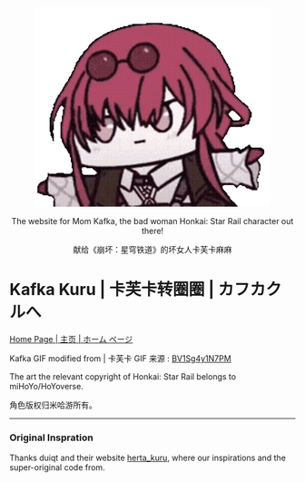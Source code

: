 ﻿<div align="center"><img src="static/img/kafkaa_github.gif" style="width:82%;"></div>

<div align="center"><p>The website for Mom Kafka, the bad woman Honkai: Star Rail character out there!</p>
<p>献给《崩坏：星穹铁道》的坏女人卡芙卡麻麻</p></div>

# Kafka Kuru | 卡芙卡转圈圈 | カフカクルへ
[Home Page | 主页 | ホーム ページ](https://george-chou.github.io/kafka_kuru)

Kafka GIF modified from | 卡芙卡 GIF 来源 : [BV1Sg4y1N7PM](https://www.bilibili.com/video/BV1Sg4y1N7PM) 

The art the relevant copyright of Honkai: Star Rail belongs to miHoYo/HoYoverse.

角色版权归米哈游所有。
***

### Original Inspration

Thanks duiqt and their website [herta_kuru](https://github.com/duiqt/herta_kuru), where our inspirations and the super-original code from.
